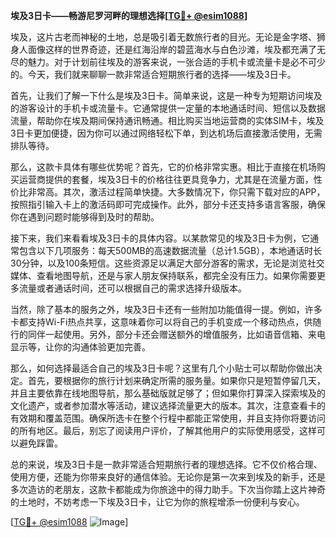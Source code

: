 **埃及3日卡——畅游尼罗河畔的理想选择[[TG💪+ @esim1088](https://t.me/s/esim1088)]**

埃及，这片古老而神秘的土地，总是吸引着无数旅行者的目光。无论是金字塔、狮身人面像这样的世界奇迹，还是红海沿岸的碧蓝海水与白色沙滩，埃及都充满了无尽的魅力。对于计划前往埃及的游客来说，一张合适的手机卡或流量卡是必不可少的。今天，我们就来聊聊一款非常适合短期旅行者的选择——埃及3日卡。

首先，让我们了解一下什么是埃及3日卡。简单来说，这是一种专为短期访问埃及的游客设计的手机卡或流量卡。它通常提供一定量的本地通话时间、短信以及数据流量，帮助你在埃及期间保持通讯畅通。相比购买当地运营商的实体SIM卡，埃及3日卡更加便捷，因为你可以通过网络轻松下单，到达机场后直接激活使用，无需排队等待。

那么，这款卡具体有哪些优势呢？首先，它的价格非常实惠。相比于直接在机场购买运营商提供的套餐，埃及3日卡的价格往往更具竞争力，尤其是在流量方面，性价比非常高。其次，激活过程简单快捷。大多数情况下，你只需下载对应的APP，按照指引输入卡上的激活码即可完成操作。此外，部分卡还支持多语言客服，确保你在遇到问题时能够得到及时的帮助。

接下来，我们来看看埃及3日卡的具体内容。以某款常见的埃及3日卡为例，它通常包含以下几项服务：每天500MB的高速数据流量（总计1.5GB），本地通话时长30分钟，以及100条短信。这些资源足以满足大部分游客的需求，无论是浏览社交媒体、查看地图导航，还是与家人朋友保持联系，都完全没有压力。如果你需要更多流量或者通话时间，还可以根据自己的需求选择升级版本。

当然，除了基本的服务之外，埃及3日卡还有一些附加功能值得一提。例如，许多卡都支持Wi-Fi热点共享，这意味着你可以将自己的手机变成一个移动热点，供随行的同伴一起使用。另外，部分卡还会赠送额外的增值服务，比如语音信箱、来电显示等，让你的沟通体验更加完善。

那么，如何选择最适合自己的埃及3日卡呢？这里有几个小贴士可以帮助你做出决定。首先，要根据你的旅行计划来确定所需的服务量。如果你只是短暂停留几天，并且主要依靠在线地图导航，那么基础版就足够了；但如果你打算深入探索埃及的文化遗产，或者参加潜水等活动，建议选择流量更大的版本。其次，注意查看卡的有效期和覆盖范围。确保所选卡在整个行程中都能正常使用，并且支持你将要访问的所有地区。最后，别忘了阅读用户评价，了解其他用户的实际使用感受，这样可以避免踩雷。

总的来说，埃及3日卡是一款非常适合短期旅行者的理想选择。它不仅价格合理、使用方便，还能为你带来良好的通信体验。无论你是第一次来到埃及的新手，还是多次造访的老朋友，这款卡都能成为你旅途中的得力助手。下次当你踏上这片神奇的土地时，不妨考虑一下埃及3日卡，让它为你的旅程增添一份便利与安心。

[[TG💪+ @esim1088](https://t.me/s/esim1088) ![Image](https://i.postimg.cc/4NQfJmqS/Snipaste-2025-05-13-00-14-12.png)]